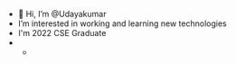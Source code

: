 - 👋 Hi, I’m @Udayakumar
- I’m interested in working and learning new technologies
- I'm 2022 CSE Graduate
- - <!---
UDAYAKUMAR353/UDAYAKUMAR353 is a ✨ special ✨ repository because its `README.md` (this file) appears on your GitHub profile.
You can click the Preview link to take a look at your changes.
--->

